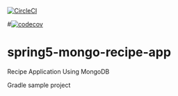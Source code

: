 [![CircleCI](https://circleci.com/gh/manjushasoji/spring5-mongo-recipe-app.svg?style=svg&circle-token=0e0c6d406894b04e9622a74ce20b4e5301c19595)](https://circleci.com/gh/manjushasoji/spring5-mongo-recipe-app)


#[![codecov](https://codecov.io/gh/springframeworkguru/spring5-mongo-recipe-app/branch/master/graph/badge.svg)](https://codecov.io/gh/springframeworkguru/spring5-mongo-recipe-app)

# spring5-mongo-recipe-app
Recipe Application Using MongoDB

Gradle sample project

